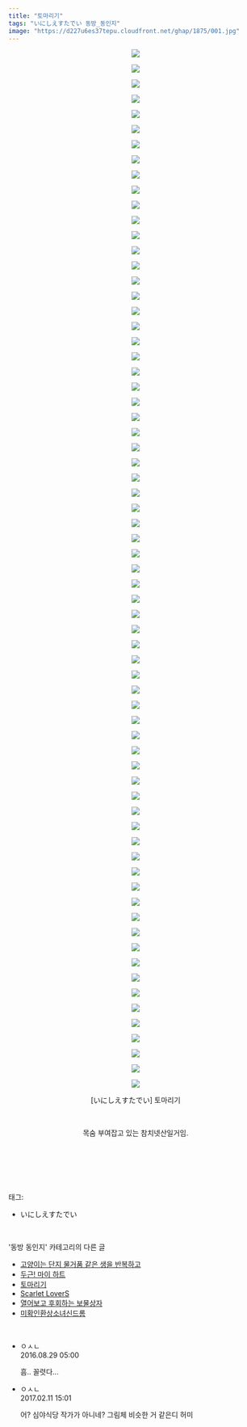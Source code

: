 ```yaml
---
title: "토마리기"
tags: "いにしえすたでい 동방_동인지"
image: "https://d227u6es37tepu.cloudfront.net/ghap/1875/001.jpg"
---
```

<div class="article">
<p style="text-align: center; clear: none; float: none;"><img src="{{ site.imgserver6 }}/ghap/1875/001.jpg"/></p>
<p style="text-align: center; clear: none; float: none;"><img src="{{ site.imgserver6 }}/ghap/1875/002.jpg"/></p>
<p style="text-align: center; clear: none; float: none;"><img src="{{ site.imgserver6 }}/ghap/1875/003.jpg"/></p>
<p style="text-align: center; clear: none; float: none;"><img src="{{ site.imgserver6 }}/ghap/1875/004.jpg"/></p>
<p style="text-align: center; clear: none; float: none;"><img src="{{ site.imgserver6 }}/ghap/1875/005.jpg"/></p>
<p style="text-align: center; clear: none; float: none;"><img src="{{ site.imgserver6 }}/ghap/1875/006.jpg"/></p>
<p style="text-align: center; clear: none; float: none;"><img src="{{ site.imgserver6 }}/ghap/1875/007.jpg"/></p>
<p style="text-align: center; clear: none; float: none;"><img src="{{ site.imgserver6 }}/ghap/1875/008.jpg"/></p>
<p style="text-align: center; clear: none; float: none;"><img src="{{ site.imgserver6 }}/ghap/1875/009.jpg"/></p>
<p style="text-align: center; clear: none; float: none;"><img src="{{ site.imgserver6 }}/ghap/1875/010.jpg"/></p>
<p style="text-align: center; clear: none; float: none;"><img src="{{ site.imgserver6 }}/ghap/1875/011.jpg"/></p>
<p style="text-align: center; clear: none; float: none;"><img src="{{ site.imgserver6 }}/ghap/1875/012.jpg"/></p>
<p style="text-align: center; clear: none; float: none;"><img src="{{ site.imgserver6 }}/ghap/1875/013.jpg"/></p>
<p style="text-align: center; clear: none; float: none;"><img src="{{ site.imgserver6 }}/ghap/1875/014.jpg"/></p>
<p style="text-align: center; clear: none; float: none;"><img src="{{ site.imgserver6 }}/ghap/1875/015.jpg"/></p>
<p style="text-align: center; clear: none; float: none;"><img src="{{ site.imgserver6 }}/ghap/1875/016.jpg"/></p>
<p style="text-align: center; clear: none; float: none;"><img src="{{ site.imgserver6 }}/ghap/1875/017.jpg"/></p>
<p style="text-align: center; clear: none; float: none;"><img src="{{ site.imgserver6 }}/ghap/1875/018.jpg"/></p>
<p style="text-align: center; clear: none; float: none;"><img src="{{ site.imgserver6 }}/ghap/1875/019.jpg"/></p>
<p style="text-align: center; clear: none; float: none;"><img src="{{ site.imgserver6 }}/ghap/1875/020.jpg"/></p>
<p style="text-align: center; clear: none; float: none;"><img src="{{ site.imgserver6 }}/ghap/1875/021.jpg"/></p>
<p style="text-align: center; clear: none; float: none;"><img src="{{ site.imgserver6 }}/ghap/1875/022.jpg"/></p>
<p style="text-align: center; clear: none; float: none;"><img src="{{ site.imgserver6 }}/ghap/1875/023.jpg"/></p>
<p style="text-align: center; clear: none; float: none;"><img src="{{ site.imgserver6 }}/ghap/1875/024.jpg"/></p>
<p style="text-align: center; clear: none; float: none;"><img src="{{ site.imgserver6 }}/ghap/1875/025.jpg"/></p>
<p style="text-align: center; clear: none; float: none;"><img src="{{ site.imgserver6 }}/ghap/1875/026.jpg"/></p>
<p style="text-align: center; clear: none; float: none;"><img src="{{ site.imgserver6 }}/ghap/1875/027.jpg"/></p>
<p style="text-align: center; clear: none; float: none;"><img src="{{ site.imgserver6 }}/ghap/1875/028.jpg"/></p>
<p style="text-align: center; clear: none; float: none;"><img src="{{ site.imgserver6 }}/ghap/1875/029.jpg"/></p>
<p style="text-align: center; clear: none; float: none;"><img src="{{ site.imgserver6 }}/ghap/1875/030.jpg"/></p>
<p style="text-align: center; clear: none; float: none;"><img src="{{ site.imgserver6 }}/ghap/1875/031.jpg"/></p>
<p style="text-align: center; clear: none; float: none;"><img src="{{ site.imgserver6 }}/ghap/1875/032.jpg"/></p>
<p style="text-align: center; clear: none; float: none;"><img src="{{ site.imgserver6 }}/ghap/1875/033.jpg"/></p>
<p style="text-align: center; clear: none; float: none;"><img src="{{ site.imgserver6 }}/ghap/1875/034.jpg"/></p>
<p style="text-align: center; clear: none; float: none;"><img src="{{ site.imgserver6 }}/ghap/1875/035.jpg"/></p>
<p style="text-align: center; clear: none; float: none;"><img src="{{ site.imgserver6 }}/ghap/1875/036.jpg"/></p>
<p style="text-align: center; clear: none; float: none;"><img src="{{ site.imgserver6 }}/ghap/1875/037.jpg"/></p>
<p style="text-align: center; clear: none; float: none;"><img src="{{ site.imgserver6 }}/ghap/1875/038.jpg"/></p>
<p style="text-align: center; clear: none; float: none;"><img src="{{ site.imgserver6 }}/ghap/1875/039.jpg"/></p>
<p style="text-align: center; clear: none; float: none;"><img src="{{ site.imgserver6 }}/ghap/1875/040.jpg"/></p>
<p style="text-align: center; clear: none; float: none;"><img src="{{ site.imgserver6 }}/ghap/1875/041.jpg"/></p>
<p style="text-align: center; clear: none; float: none;"><img src="{{ site.imgserver6 }}/ghap/1875/042.jpg"/></p>
<p style="text-align: center; clear: none; float: none;"><img src="{{ site.imgserver6 }}/ghap/1875/043.jpg"/></p>
<p style="text-align: center; clear: none; float: none;"><img src="{{ site.imgserver6 }}/ghap/1875/044.jpg"/></p>
<p style="text-align: center; clear: none; float: none;"><img src="{{ site.imgserver6 }}/ghap/1875/045.jpg"/></p>
<p style="text-align: center; clear: none; float: none;"><img src="{{ site.imgserver6 }}/ghap/1875/046.jpg"/></p>
<p style="text-align: center; clear: none; float: none;"><img src="{{ site.imgserver6 }}/ghap/1875/047.jpg"/></p>
<p style="text-align: center; clear: none; float: none;"><img src="{{ site.imgserver6 }}/ghap/1875/048.jpg"/></p>
<p style="text-align: center; clear: none; float: none;"><img src="{{ site.imgserver6 }}/ghap/1875/049.jpg"/></p>
<p style="text-align: center; clear: none; float: none;"><img src="{{ site.imgserver6 }}/ghap/1875/050.jpg"/></p>
<p style="text-align: center; clear: none; float: none;"><img src="{{ site.imgserver6 }}/ghap/1875/051.jpg"/></p>
<p style="text-align: center; clear: none; float: none;"><img src="{{ site.imgserver6 }}/ghap/1875/052.jpg"/></p>
<p style="text-align: center; clear: none; float: none;"><img src="{{ site.imgserver6 }}/ghap/1875/053.jpg"/></p>
<p style="text-align: center; clear: none; float: none;"><img src="{{ site.imgserver6 }}/ghap/1875/054.jpg"/></p>
<p style="text-align: center; clear: none; float: none;"><img src="{{ site.imgserver6 }}/ghap/1875/055.jpg"/></p>
<p style="text-align: center; clear: none; float: none;"><img src="{{ site.imgserver6 }}/ghap/1875/056.jpg"/></p>
<p style="text-align: center; clear: none; float: none;"><img src="{{ site.imgserver6 }}/ghap/1875/057.jpg"/></p>
<p style="text-align: center; clear: none; float: none;"><img src="{{ site.imgserver6 }}/ghap/1875/058.jpg"/></p>
<p style="text-align: center; clear: none; float: none;"><img src="{{ site.imgserver6 }}/ghap/1875/059.jpg"/></p>
<p style="text-align: center; clear: none; float: none;"><img src="{{ site.imgserver6 }}/ghap/1875/060.jpg"/></p>
<p style="text-align: center; clear: none; float: none;"><img src="{{ site.imgserver6 }}/ghap/1875/061.jpg"/></p>
<p style="text-align: center; clear: none; float: none;"><img src="{{ site.imgserver6 }}/ghap/1875/062.jpg"/></p>
<p style="text-align: center; clear: none; float: none;"><img src="{{ site.imgserver6 }}/ghap/1875/063.jpg"/></p>
<p style="text-align: center; clear: none; float: none;"><img src="{{ site.imgserver6 }}/ghap/1875/064.jpg"/></p>
<p style="text-align: center; clear: none; float: none;"><img src="{{ site.imgserver6 }}/ghap/1875/065.jpg"/></p>
<p style="text-align: center; clear: none; float: none;"><img src="{{ site.imgserver6 }}/ghap/1875/066.jpg"/></p>
<p style="text-align: center; clear: none; float: none;"><img src="{{ site.imgserver6 }}/ghap/1875/067.jpg"/></p>
<p style="text-align: center; clear: none; float: none;"><img src="{{ site.imgserver6 }}/ghap/1875/068.jpg"/></p>
<p style="text-align: center; clear: none; float: none;"><img src="{{ site.imgserver6 }}/ghap/1875/069.jpg"/></p>
<p style="text-align: center; clear: none; float: none;">[いにしえすたでい] 토마리기</p>
<p style="text-align: center; clear: none; float: none;"><br/></p>
<p style="text-align: center; clear: none; float: none;">목숨 부여잡고 있는 참치넷산일거임.</p>
<p style="text-align: center; clear: none; float: none;"><br/></p>
<p><br/></p>
</div><br/>
<div class="tagTrail">
<p>태그: </p>
<ul>
<li>いにしえすたでい</li>
</ul>
</div><br/>
<div class="another">
<p>'동방 동인지' 카테고리의 다른 글</p>
<ul>
<li><a href="/ghap_1877">고양이는 단지 물거품 같은 생을 반복하고</a></li>
<li><a href="/ghap_1876">두근! 마이 하트</a></li>
<li><a href="/ghap_1875">토마리기</a></li>
<li><a href="/ghap_1874">Scarlet LoverS</a></li>
<li><a href="/ghap_1872">열어보고 후회하는 보물상자</a></li>
<li><a href="/ghap_1871">미확인환상소녀신드롬</a></li>
</ul>
</div><br/>
<div class="cb_module cb_fluid">
<div class="cb_wrt cb_profile">
<div class="comment">
<ul>
<li class="cb_thumb_off" id="comment14792704">
<div class="cb_comment_area">
<div class="cb_info_area">
<div class="cb_section">
<span class="cb_nick_name">ㅇㅅㄴ</span>
</div>
<div class="cb_section">
<span class="cb_date">2016.08.29 05:00 </span>
</div>
</div>
<div class="cb_dsc_comment">
<p class="cb_dsc">
											흠.. 꼴렷다... 
										</p>
</div>
</div></li>
<li class="cb_thumb_off" id="comment14912731">
<div class="cb_comment_area">
<div class="cb_info_area">
<div class="cb_section">
<span class="cb_nick_name">ㅇㅅㄴ</span>
</div>
<div class="cb_section">
<span class="cb_date">2017.02.11 15:01 </span>
</div>
</div>
<div class="cb_dsc_comment">
<p class="cb_dsc">
											어? 심야식당 작가가 아니네? 그림체 비슷한 거 같은디 허미
										</p>
</div>
</div></li>
</ul>
</div>
</div><!-- commentList close -->
</div><br/>
